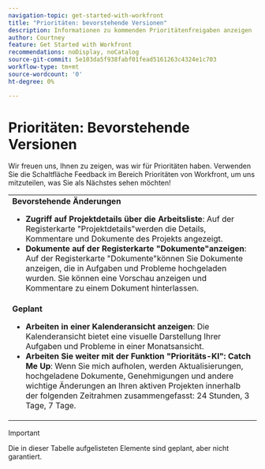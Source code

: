 ```yaml
---
navigation-topic: get-started-with-workfront
title: "Prioritäten: bevorstehende Versionen"
description: Informationen zu kommenden Prioritätenfreigaben anzeigen
author: Courtney
feature: Get Started with Workfront
recommendations: noDisplay, noCatalog
source-git-commit: 5e103da5f938fabf01fead5161263c4324e1c703
workflow-type: tm+mt
source-wordcount: '0'
ht-degree: 0%

---
```



# Prioritäten: Bevorstehende Versionen

Wir freuen uns, Ihnen zu zeigen, was wir für Prioritäten haben. Verwenden Sie die Schaltfläche Feedback im Bereich Prioritäten von Workfront, um uns mitzuteilen, was Sie als Nächstes sehen möchten!

<table>
  <tr>
    <td><strong> Bevorstehende Änderungen</strong>
    <ul>
    <li><strong>Zugriff auf Projektdetails über die Arbeitsliste</strong>: Auf der Registerkarte "Projektdetails"werden die Details, Kommentare und Dokumente des Projekts angezeigt.</li>
   <li><strong>Dokumente auf der Registerkarte "Dokumente"anzeigen</strong>: Auf der Registerkarte "Dokumente"können Sie Dokumente anzeigen, die in Aufgaben und Probleme hochgeladen wurden. Sie können eine Vorschau anzeigen und Kommentare zu einem Dokument hinterlassen. </li>
    </ul>
    </td>
  </tr>
  <tr>
    <td><strong>Geplant</strong>
    <ul>
    <li><strong>Arbeiten in einer Kalenderansicht anzeigen</strong>: Die Kalenderansicht bietet eine visuelle Darstellung Ihrer Aufgaben und Probleme in einer Monatsansicht.</li>
    <li><strong>Arbeiten Sie weiter mit der Funktion "Prioritäts-KI": Catch Me Up</strong>: Wenn Sie mich aufholen, werden Aktualisierungen, hochgeladene Dokumente, Genehmigungen und andere wichtige Änderungen an Ihren aktiven Projekten innerhalb der folgenden Zeitrahmen zusammengefasst: 24 Stunden, 3 Tage, 7 Tage.</li>
    </ul>
    </td>
  </tr>
</table>


>[!IMPORTANT]
>
>Die in dieser Tabelle aufgelisteten Elemente sind geplant, aber nicht garantiert.
